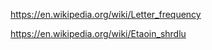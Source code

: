 
https://en.wikipedia.org/wiki/Letter_frequency  

https://en.wikipedia.org/wiki/Etaoin_shrdlu  



